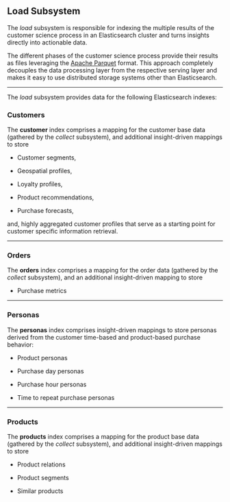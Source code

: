 
## Load Subsystem

The *load* subsystem is responsible for indexing the multiple results of the customer science 
process in an Elasticsearch cluster and turns insights directly into actionable data.

The different phases of the customer science process provide their results as files leveraging 
the [Apache Parquet](http://parquet.incubator.apache.org/) format. This approach completely 
decouples the data processing layer from the respective serving layer and makes it easy to use 
distributed storage systems other than Elasticsearch.

---

The *load* subsystem provides data for the following Elasticsearch indexes:

### Customers

The **customer** index comprises a mapping for the customer base data (gathered by the *collect* 
subsystem), and additional insight-driven  mappings to store

* Customer segments,

* Geospatial profiles,

* Loyalty profiles,

* Product recommendations,

* Purchase forecasts,

and, highly aggregated customer profiles that serve as a starting point for customer specific
information retrieval.

--- 

### Orders

The **orders** index comprises a mapping for the order data (gathered by the *collect* 
subsystem), and an additional insight-driven  mapping to store

* Purchase metrics

---

### Personas

The **personas** index comprises insight-driven mappings to store personas derived from the 
customer time-based and product-based purchase behavior:

* Product personas

* Purchase day personas

* Purchase hour personas

* Time to repeat purchase personas

---

### Products

The **products** index comprises a mapping for the product base data (gathered by the *collect* 
subsystem), and additional insight-driven mappings to store

* Product relations

* Product segments

* Similar products

